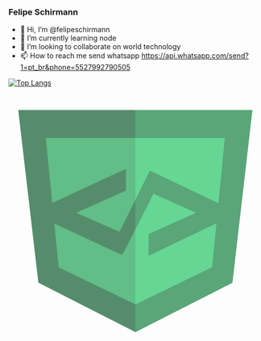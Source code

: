 ### Felipe Schirmann
- 👋 Hi, I’m @felipeschirmann
- 🌱 I’m currently learning node
- 💞️ I’m looking to collaborate on world technology
- 📫 How to reach me send whatsapp https://api.whatsapp.com/send?1=pt_br&phone=5527992790505

[![Top Langs](https://github-readme-stats.vercel.app/api/top-langs/?username=felipeschirmann&layout=compact&theme=chartreuse-dark)](https://api.whatsapp.com/send?1=pt_br&phone=5527992790505)


<svg viewBox="0 0 128 128">
<path fill="#558d6c" d="M4.92 8l10.17 87.05L64 119.95V8H4.92z"></path><path fill="#5aa579" d="M64 8v111.95l.05.05 48.93-24.91L123.08 8H64z"></path><path fill="#60be86" d="M18.84 22.11l6.49 65.18L64 105.97V22.11H18.84z"></path><path fill="#65d693" d="M64 22.11v83.86l.05.05 38.69-18.76 6.42-65.15H64z"></path><path fill="#5aa579" d="M105.72 54.9L73.14 39.42l-1.83-.9-1.12 2.28L64 53.41V68.3l9.15-18.08 21.5 9.57-23.09 10.37-.87.47v10.88L73 80.38l32.78-15.69a2 2 0 00.92-2v-5.78a2 2 0 00-.98-2.01z"></path><path fill="#558d6c" d="M56 69.39l-21.79-9.6 23.3-10.37 1.76-.7V37.76l-3.4 1.44-33.93 15.69a2.26 2.26 0 00-1.28 2v5.77a2.22 2.22 0 001.24 2l33.44 15.52 2 .9 1.21-2.26L64 68.3V53.41z"></path>
</svg>

<!---
felipeschirmann/felipeschirmann is a ✨ special ✨ repository because its `README.md` (this file) appears on your GitHub profile.
You can click the Preview link to take a look at your changes.
--->
